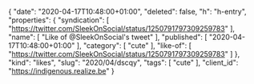 {
  "date": "2020-04-17T10:48:00+01:00",
  "deleted": false,
  "h": "h-entry",
  "properties": {
    "syndication": [
      "https://twitter.com/SleekOnSocial/status/1250791797309259783"
    ],
    "name": [
      "Like of @SleekOnSocial's tweet"
    ],
    "published": [
      "2020-04-17T10:48:00+01:00"
    ],
    "category": [
      "cute"
    ],
    "like-of": [
      "https://twitter.com/SleekOnSocial/status/1250791797309259783"
    ]
  },
  "kind": "likes",
  "slug": "2020/04/dscqy",
  "tags": [
    "cute"
  ],
  "client_id": "https://indigenous.realize.be"
}
